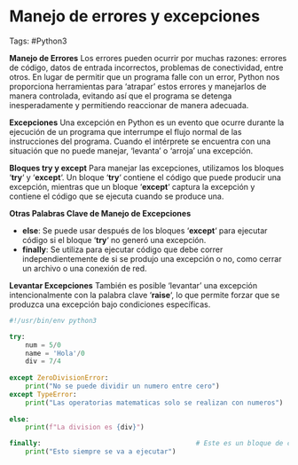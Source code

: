 # Manejo de errores y excepciones 

Tags: #Python3 

**Manejo de Errores**
Los errores pueden ocurrir por muchas razones: errores de código, datos de entrada incorrectos, problemas de conectividad, entre otros. En lugar de permitir que un programa falle con un error, Python nos proporciona herramientas para ‘atrapar’ estos errores y manejarlos de manera controlada, evitando así que el programa se detenga inesperadamente y permitiendo reaccionar de manera adecuada.

**Excepciones**
Una excepción en Python es un evento que ocurre durante la ejecución de un programa que interrumpe el flujo normal de las instrucciones del programa. Cuando el intérprete se encuentra con una situación que no puede manejar, ‘levanta’ o ‘arroja’ una excepción.

**Bloques try y except**
Para manejar las excepciones, utilizamos los bloques ‘**try**‘ y ‘**except**‘. Un bloque ‘**try**‘ contiene el código que puede producir una excepción, mientras que un bloque ‘**except**‘ captura la excepción y contiene el código que se ejecuta cuando se produce una.

**Otras Palabras Clave de Manejo de Excepciones**
- **else**: Se puede usar después de los bloques ‘**except**‘ para ejecutar código si el bloque ‘**try**‘ no generó una excepción.
- **finally**: Se utiliza para ejecutar código que debe correr independientemente de si se produjo una excepción o no, como cerrar un archivo o una conexión de red.

**Levantar Excepciones**
También es posible ‘levantar’ una excepción intencionalmente con la palabra clave ‘**raise**‘, lo que permite forzar que se produzca una excepción bajo condiciones específicas.

```python 
#!/usr/bin/env python3

try:
	num = 5/0
	name = 'Hola'/0
	div = 7/4
	
except ZeroDivisionError:
	print("No se puede dividir un numero entre cero")
except TypeError:
	print("Las operatorias matematicas solo se realizan con numeros")
	
else:
	print(f"La division es {div}")

finally:                                       # Este es un bloque de codigo que en las escepciones siempre se va a ejecutar
	print("Esto siempre se va a ejecutar")
```